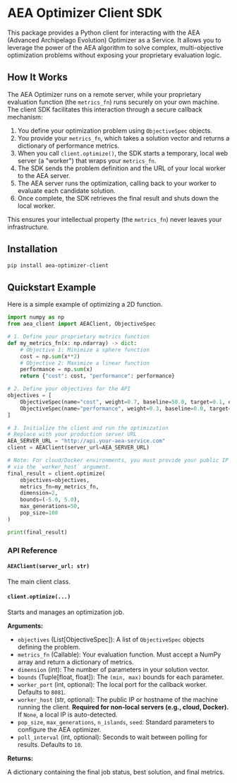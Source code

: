 # AEA Optimizer Client SDK

This package provides a Python client for interacting with the AEA (Advanced Archipelago Evolution) Optimizer as a Service. It allows you to leverage the power of the AEA algorithm to solve complex, multi-objective optimization problems without exposing your proprietary evaluation logic.

## How It Works

The AEA Optimizer runs on a remote server, while your proprietary evaluation function (the `metrics_fn`) runs securely on your own machine. The client SDK facilitates this interaction through a secure callback mechanism:

1.  You define your optimization problem using `ObjectiveSpec` objects.
2.  You provide your `metrics_fn`, which takes a solution vector and returns a dictionary of performance metrics.
3.  When you call `client.optimize()`, the SDK starts a temporary, local web server (a "worker") that wraps your `metrics_fn`.
4.  The SDK sends the problem definition and the URL of your local worker to the AEA server.
5.  The AEA server runs the optimization, calling back to your worker to evaluate each candidate solution.
6.  Once complete, the SDK retrieves the final result and shuts down the local worker.

This ensures your intellectual property (the `metrics_fn`) never leaves your infrastructure.

## Installation

```bash
pip install aea-optimizer-client
```

## Quickstart Example

Here is a simple example of optimizing a 2D function.

```python
import numpy as np
from aea_client import AEAClient, ObjectiveSpec

# 1. Define your proprietary metrics function
def my_metrics_fn(x: np.ndarray) -> dict:
    # Objective 1: Minimize a sphere function
    cost = np.sum(x**2)
    # Objective 2: Maximize a linear function
    performance = np.sum(x)
    return {"cost": cost, "performance": performance}

# 2. Define your objectives for the API
objectives = [
    ObjectiveSpec(name="cost", weight=0.7, baseline=50.0, target=0.1, direction="min"),
    ObjectiveSpec(name="performance", weight=0.3, baseline=0.0, target=10.0, direction="max")
]

# 3. Initialize the client and run the optimization
# Replace with your production server URL
AEA_SERVER_URL = "http://api.your-aea-service.com"
client = AEAClient(server_url=AEA_SERVER_URL)

# Note: For cloud/Docker environments, you must provide your public IP
# via the `worker_host` argument.
final_result = client.optimize(
    objectives=objectives,
    metrics_fn=my_metrics_fn,
    dimension=2,
    bounds=(-5.0, 5.0),
    max_generations=50,
    pop_size=100
)

print(final_result)
```

### API Reference

#### `AEAClient(server_url: str)`

The main client class.

#### `client.optimize(...)`

Starts and manages an optimization job.

**Arguments:**

- `objectives` (List[ObjectiveSpec]): A list of `ObjectiveSpec` objects defining the problem.
- `metrics_fn` (Callable): Your evaluation function. Must accept a NumPy array and return a dictionary of metrics.
- `dimension` (int): The number of parameters in your solution vector.
- `bounds` (Tuple[float, float]): The `(min, max)` bounds for each parameter.
- `worker_port` (int, optional): The local port for the callback worker. Defaults to `8081`.
- `worker_host` (str, optional): The public IP or hostname of the machine running the client. **Required for non-local servers (e.g., cloud, Docker).** If `None`, a local IP is auto-detected.
- `pop_size`, `max_generations`, `n_islands`, `seed`: Standard parameters to configure the AEA optimizer.
- `poll_interval` (int, optional): Seconds to wait between polling for results. Defaults to `10`.

**Returns:**

A dictionary containing the final job status, best solution, and final metrics.
